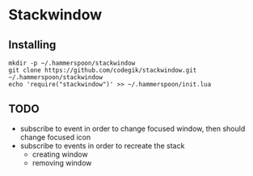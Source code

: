 # Stackwindow

## Installing

```shell
mkdir -p ~/.hammerspoon/stackwindow
git clone https://github.com/codegik/stackwindow.git ~/.hammerspoon/stackwindow
echo 'require("stackwindow")' >> ~/.hammerspoon/init.lua
```

## TODO

- subscribe to event in order to change focused window, then should change focused icon
- subscribe to events in order to recreate the stack
  - creating window
  - removing window
